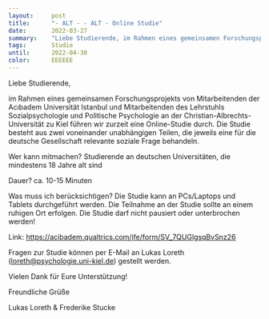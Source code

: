 ```yaml
---
layout:     post
title:      "- ALT - - ALT - Online Studie"
date:       2022-03-27
summary:    "Liebe Studierende, im Rahmen eines gemeinsamen Forschungsprojekts von Mitarbeitenden der Acıbadem Universität Istanbul und Mitarbeitenden des Lehrstuhls Sozialpsychologie und Politische Psychologie an der Christian-Albrechts-Universität zu Kiel führen wir zurzeit eine Online-Studie durch."
tags:       Studie
until:		2022-04-30
color:      EEEEEE
---
```


Liebe Studierende,

im Rahmen eines gemeinsamen Forschungsprojekts von Mitarbeitenden der Acıbadem Universität Istanbul und Mitarbeitenden des Lehrstuhls Sozialpsychologie und Politische Psychologie an der Christian-Albrechts-Universität zu Kiel führen wir zurzeit eine Online-Studie durch.
Die Studie besteht aus zwei voneinander unabhängigen Teilen, die jeweils eine für die deutsche Gesellschaft relevante soziale Frage behandeln.

Wer kann mitmachen? Studierende an deutschen Universitäten, die mindestens 18 Jahre alt sind

Dauer? ca. 10-15 Minuten

Was muss ich berücksichtigen? Die Studie kann an PCs/Laptops und Tablets durchgeführt werden. Die Teilnahme an der Studie sollte an einem ruhigen Ort erfolgen. Die Studie darf nicht pausiert oder unterbrochen werden!

Link: https://acibadem.qualtrics.com/jfe/form/SV_7QUGlgsqBvSnz26

Fragen zur Studie können per E-Mail an Lukas Loreth (loreth@psychologie.uni-kiel.de) gestellt werden.

 

Vielen Dank für Eure Unterstützung!

Freundliche Grüße

Lukas Loreth & Frederike Stucke